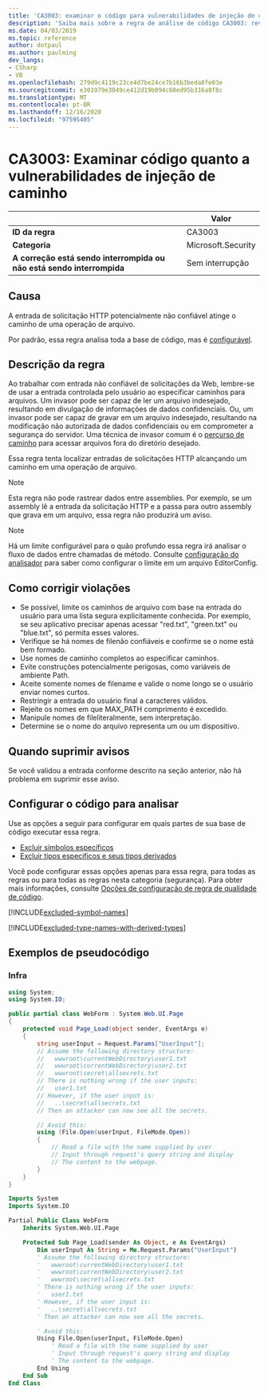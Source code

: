 ```yaml
---
title: 'CA3003: examinar o código para vulnerabilidades de injeção de caminho de arquivo (análise de código)'
description: 'Saiba mais sobre a regra de análise de código CA3003: revise o código para vulnerabilidades de injeção de caminho de arquivo'
ms.date: 04/03/2019
ms.topic: reference
author: dotpaul
ms.author: paulming
dev_langs:
- CSharp
- VB
ms.openlocfilehash: 279d9c4119c23ce4d7be24ce7b16b3beda8fe03e
ms.sourcegitcommit: e301979e3049ce412d19b094c60ed95b316a8f8c
ms.translationtype: MT
ms.contentlocale: pt-BR
ms.lasthandoff: 12/16/2020
ms.locfileid: "97595405"
---
```

# <a name="ca3003-review-code-for-file-path-injection-vulnerabilities"></a>CA3003: Examinar código quanto a vulnerabilidades de injeção de caminho

| | Valor |
|-|-|
| **ID da regra** |CA3003|
| **Categoria** |Microsoft.Security|
| **A correção está sendo interrompida ou não está sendo interrompida** |Sem interrupção|

## <a name="cause"></a>Causa

A entrada de solicitação HTTP potencialmente não confiável atinge o caminho de uma operação de arquivo.

Por padrão, essa regra analisa toda a base de código, mas é [configurável](#configure-code-to-analyze).

## <a name="rule-description"></a>Descrição da regra

Ao trabalhar com entrada não confiável de solicitações da Web, lembre-se de usar a entrada controlada pelo usuário ao especificar caminhos para arquivos. Um invasor pode ser capaz de ler um arquivo indesejado, resultando em divulgação de informações de dados confidenciais. Ou, um invasor pode ser capaz de gravar em um arquivo indesejado, resultando na modificação não autorizada de dados confidenciais ou em comprometer a segurança do servidor. Uma técnica de invasor comum é o [percurso de caminho](https://www.owasp.org/index.php/Path_Traversal) para acessar arquivos fora do diretório desejado.

Essa regra tenta localizar entradas de solicitações HTTP alcançando um caminho em uma operação de arquivo.

> [!NOTE]
> Esta regra não pode rastrear dados entre assemblies. Por exemplo, se um assembly lê a entrada da solicitação HTTP e a passa para outro assembly que grava em um arquivo, essa regra não produzirá um aviso.

> [!NOTE]
> Há um limite configurável para o quão profundo essa regra irá analisar o fluxo de dados entre chamadas de método. Consulte [configuração do analisador](https://github.com/dotnet/roslyn-analyzers/blob/master/docs/Analyzer%20Configuration.md#dataflow-analysis) para saber como configurar o limite em um arquivo EditorConfig.

## <a name="how-to-fix-violations"></a>Como corrigir violações

- Se possível, limite os caminhos de arquivo com base na entrada do usuário para uma lista segura explicitamente conhecida.  Por exemplo, se seu aplicativo precisar apenas acessar "red.txt", "green.txt" ou "blue.txt", só permita esses valores.
- Verifique se há nomes de filenão confiáveis e confirme se o nome está bem formado.
- Use nomes de caminho completos ao especificar caminhos.
- Evite construções potencialmente perigosas, como variáveis de ambiente Path.
- Aceite somente nomes de filename e valide o nome longo se o usuário enviar nomes curtos.
- Restringir a entrada do usuário final a caracteres válidos.
- Rejeite os nomes em que MAX_PATH comprimento é excedido.
- Manipule nomes de fileliteralmente, sem interpretação.
- Determine se o nome do arquivo representa um ou um dispositivo.

## <a name="when-to-suppress-warnings"></a>Quando suprimir avisos

Se você validou a entrada conforme descrito na seção anterior, não há problema em suprimir esse aviso.

## <a name="configure-code-to-analyze"></a>Configurar o código para analisar

Use as opções a seguir para configurar em quais partes de sua base de código executar essa regra.

- [Excluir símbolos específicos](#exclude-specific-symbols)
- [Excluir tipos específicos e seus tipos derivados](#exclude-specific-types-and-their-derived-types)

Você pode configurar essas opções apenas para essa regra, para todas as regras ou para todas as regras nesta categoria (segurança). Para obter mais informações, consulte [Opções de configuração de regra de qualidade de código](../code-quality-rule-options.md).

[!INCLUDE[excluded-symbol-names](~/includes/code-analysis/excluded-symbol-names.md)]

[!INCLUDE[excluded-type-names-with-derived-types](~/includes/code-analysis/excluded-type-names-with-derived-types.md)]

## <a name="pseudo-code-examples"></a>Exemplos de pseudocódigo

### <a name="violation"></a>Infra

```csharp
using System;
using System.IO;

public partial class WebForm : System.Web.UI.Page
{
    protected void Page_Load(object sender, EventArgs e)
    {
        string userInput = Request.Params["UserInput"];
        // Assume the following directory structure:
        //   wwwroot\currentWebDirectory\user1.txt
        //   wwwroot\currentWebDirectory\user2.txt
        //   wwwroot\secret\allsecrets.txt
        // There is nothing wrong if the user inputs:
        //   user1.txt
        // However, if the user input is:
        //   ..\secret\allsecrets.txt
        // Then an attacker can now see all the secrets.

        // Avoid this:
        using (File.Open(userInput, FileMode.Open))
        {
            // Read a file with the name supplied by user
            // Input through request's query string and display
            // The content to the webpage.
        }
    }
}
```

```vb
Imports System
Imports System.IO

Partial Public Class WebForm
    Inherits System.Web.UI.Page

    Protected Sub Page_Load(sender As Object, e As EventArgs)
        Dim userInput As String = Me.Request.Params("UserInput")
        ' Assume the following directory structure:
        '   wwwroot\currentWebDirectory\user1.txt
        '   wwwroot\currentWebDirectory\user2.txt
        '   wwwroot\secret\allsecrets.txt
        ' There is nothing wrong if the user inputs:
        '   user1.txt
        ' However, if the user input is:
        '   ..\secret\allsecrets.txt
        ' Then an attacker can now see all the secrets.

        ' Avoid this:
        Using File.Open(userInput, FileMode.Open)
            ' Read a file with the name supplied by user
            ' Input through request's query string and display
            ' The content to the webpage.
        End Using
    End Sub
End Class
```
